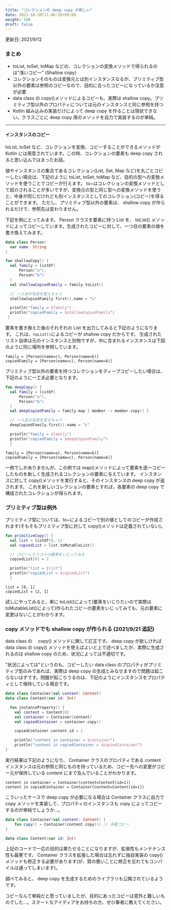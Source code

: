 ```yaml
---
title: "コレクションの deep copy が欲しい"
date: 2021-10-30T11:46:28+09:00
weight: 100
draft: false
---
```


更新日: 2021/9/12

### まとめ

- toList, toSet, toMap などの、コレクションの変換メソッドで得られるのは"浅いコピー" (Shallow copy)
- コレクションそのものは変換元とは別インスタンスなるが、プリミティブ型以外の要素は参照のコピーなので、目的に合ったコピーになっているか注意が必要
- data class の copy()メソッドによるコピーも、実際は shallow copy。プリミティブ型以外のプロパティについては元のインスタンスと同じ参照を持つ
- Kotlin 組み込みの実装だけによって deep copy を作ることは現状できない。クラスごとに deep copy 用のメソッドを自力で実装するのが単純。

---

#### インスタンスのコピー

toList, toSet など、コレクションを変換、コピーすることができるメソッドが Kotlin には用意されています。この時、コレクションの要素も deep copy されると思い込んではまったお話。

値やインスタンスの集合であるコレクション(List, Set, Map など)を丸ごとコピーしたい場合は、下記のように toList, toSet, toMap など、目的の型への変換メソッドを使うことでコピーが行えます。 to~はコレクションの変換メソッドとして紹介されることが多いですが、変換元の型と同じ型への変換メソッドを使うと、中身が同じだけれども別インスタンスとしてのコレクション(コピー)を得ることができます。 ただし、プリミティブ型以外の要素は、 shallow copy が作られるだけで、参照先は変わりません。

下記を例にとってみます。 Person クラスを要素に持つ List を、 toList() メソッドによってコピーしています。生成されたコピーに対して、一つ目の要素の値を書き換えてみます。

```kotlin
data class Person(
  var name: String
)

fun shallowCopy() {
  val family = listOf(
      Person("a"),
      Person("b")
  )
  val shallowCopiedFamily = family.toList()

  // 一人目の名前を変えちゃう
  shallowCopiedFamily.first().name = "c"

  println("family = $family")
  println("copiedFamily = $shallowCopiedFamily")
 }
```

要素を書き換えた後のそれぞれの List を出力してみると下記のようになります。
これは、`toList()`によるコピーが shallow copy だからです。
生成されたリスト自体は元のインスタンスと別物ですが、中に含まれるインスタンスは下図のように同じ場所を参照しています。

<!--
図を貼る
![]()
-->

```
family = [Person(name=c), Person(name=b)]
copiedFamily = [Person(name=c), Person(name=b)]
```

プリミティブ型以外の要素を持つコレクションをディープコピーしたい場合は、下記のように一工夫必要となります。

```kotlin
fun deepCopy() {
  val family = listOf(
      Person("a"),
      Person("b")
  )
  val deepCopiedFamily = family.map { member -> member.copy() }

  // 一人目の名前を変えちゃう
  deepCopiedFamily.first().name = "c"

  println("family = $family")
  println("copiedFamily = $deepCopiedFamily")
  }
```

```
family = [Person(name=a), Person(name=b)]
copiedFamily = [Person(name=c), Person(name=b)]
```

一例でしかありませんが、この例では map()メソッドによって要素を逐一コピーしたものを新しく生成されるコレクションの要素に与えています。
インスタンスに対して copy()メソッドを実行すると、そのインスタンスの deep copy が返されます。
これを新しいコレクションの要素とすれば、各要素の deep copy で構成されたコレクションが得られます。

### プリミティブ型は例外

プリミティブ型については、to~によるコピーで別の値としてのコピーが作成されます(そもそもプリミティブ型に対して copy()メソッドは定義されていない)。

```kotlin
fun primitiveCopy() {
  val list = listOf(0, 1)
  val copiedList = list.toMutableList()

  // コピーしたリストの要素をいじってみる
  copiedList[0] = 2

  println("list = $list")
  println("copiedList = $copiedList")
  }
```

```
list = [0, 1]
copiedList = [2, 1]
```

試しにやってみると、単に toList()によって(要素をいじりたいので実際は toMutableList()によって)作られたコピーの要素をいじってみても、元の要素に変更はないことがわかります。

### copy メソッドでも shallow copy が作られる (2021/9/21 追記)

data class の　 copy() メソッドに関して訂正です。 deep copy が欲しければ data class の copy() メソッドを使えばよいと上で述べましたが、実際に生成されるのは shallow copy のため、状況によっては不適切です。

"状況によっては"というのも、コピーしたい data class のプロパティがプリミティブ型のみであれば、実際は deep copy の生成とみなせますので問題は起こらないはずです。問題が起こりうるのは、下記のようにインスタンスをプロパティとして保持している場合です。

```kotlin
data class Container(val content: Content)
data class Content(var id: Int)

  fun instanceProperty() {
    val content = Content(0)
    val container = Container(content)
    val copiedContainer = container.copy()

    copiedContainer.content.id = 1

    println("content in container = $container")
    println("content in copiedContainer = $copiedContainer")
}
```

実行結果は下記のようになり、 Container クラスのプロパティである content インスタンスは元の参照と同じものを持っているため、コピー先への変更がコピー元が保持している content にまで及んでいることがわかります。

```
content in container = Container(content=Content(id=1))
content in copiedContainer = Container(content=Content(id=1))
```

こういったケースで deep copy が必要になる場合は Container クラスに自力で copy メソッドを実装して、プロパティのインスタンスも copy によってコピーするのが単純でしょうか…。

```kotlin
data class Container(val content: Content) {
    fun copy() = Container(content.copy()) // 手動コピー
}

data class Content(var id: Int)
```

上記のコードで一応の目的は果たせることになりますが、拡張性もメンテナンス性も最悪です。 Container クラスを拡張した場合は忘れずに独自実装の copy() メソッドも修正する必要があります(が、質の悪いことに修正を忘れてもコンパイルは通ってしまいます)。

調べてみると、 deep copy を生成するためのライブラリも公開されているようです。

コピーなんて単純だと思っていましたが、目的にあったコピーは意外と難しいものでした…。スマートなアイディアをお持ちの方、ぜひ筆者に教えてください。
